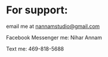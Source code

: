 # For support: 

email me at nannamstudio@gmail.com

Facebook Messenger me: Nihar Annam

Text me: 469-818-5688


